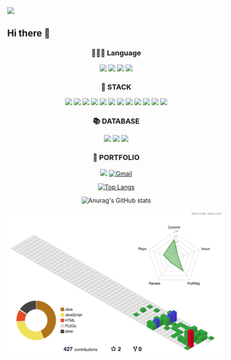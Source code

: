 <img src="https://capsule-render.vercel.app/api?type=waving&color=auto&height=200&section=header&text=shyunu's%20Gitbub!&fontSize=90" />


## Hi there 👋
<div align=center>
  
### 👩🏻‍💻 Language
<img src="https://img.shields.io/badge/java-007396?style=for-the-badge&logo=OpenJDK&logoColor=white"> <img src="https://img.shields.io/badge/JavaScript-F7DF1E?style=for-the-badge&logo=JavaScript&logoColor=white"> <img src="https://img.shields.io/badge/HTML5-E34F26?style=for-the-badge&logo=HTML5&logoColor=white"> <img src="https://img.shields.io/badge/CSS3-1572B6?style=for-the-badge&logo=CSS3&logoColor=white">


### 🚀 STACK
<img src="https://img.shields.io/badge/Spring%20Boot-6DB33F?style=for-the-badge&logo=springboot&logoColor=white"> <img src="https://img.shields.io/badge/IntelliJ%20IDEA-000000?style=for-the-badge&logo=JetBrains&logoColor=white"> <img src="https://img.shields.io/badge/Visual%20Studio%20Code-007ACC?style=for-the-badge&logo=VisualStudioCode&logoColor=white"> <img src="https://img.shields.io/badge/jQuery-0769AD?style=for-the-badge&logo=jQuery&logoColor=white"> <img src="https://img.shields.io/badge/AJAX-0082FC?style=for-the-badge&logo=jquery&logoColor=white"> <img src="https://img.shields.io/badge/Thymeleaf-005F0F?style=for-the-badge&logo=Thymeleaf&logoColor=white"> <img src="https://img.shields.io/badge/MyBatis-7E3A3A?style=for-the-badge&logo=MyBatis&logoColor=white"> <img src="https://img.shields.io/badge/Gradle-23A8C6?style=for-the-badge&logo=Gradle&logoColor=white"> <img src="https://img.shields.io/badge/Amazon%20AWS-232F3E?style=for-the-badge&logo=AmazonAWS&logoColor=white"> <img src="https://img.shields.io/badge/GitHub-181717?style=for-the-badge&logo=GitHub&logoColor=white"> <img src="https://img.shields.io/badge/Apache-D22128?style=for-the-badge&logo=Apache&logoColor=white"> <img src="https://img.shields.io/badge/macOS-000000?style=for-the-badge&logo=apple&logoColor=white">

### 📚 DATABASE
<img src="https://img.shields.io/badge/Oracle%20Database-FE5000?style=for-the-badge&logo=Oracle&logoColor=white"> <img src="https://img.shields.io/badge/MySQL-4479A1?style=for-the-badge&logo=MySQL&logoColor=white"> <img src="https://img.shields.io/badge/PostgreSQL-4169E1?style=for-the-badge&logo=PostgreSQL&logoColor=white">

### 🎨 PORTFOLIO
<a href="https://shyunu.tistory.com"><img src="https://img.shields.io/badge/Tistory-000000?style=flat&logo=Tistory&logoColor=white"/></a> 
<a href="mailto:ksh020674@gmail.com"><img src="https://img.shields.io/badge/Gmail-D32D27?style=flat&logo=Gmail&logoColor=white" alt="Gmail"/></a>





[![Top Langs](https://github-readme-stats.vercel.app/api/top-langs/?username=suhyun-kim9&layout=compact)](https://github.com/delay-100/github-readme-stats)



![Anurag's GitHub stats](https://github-readme-stats.vercel.app/api?username=suhyun-kim9&show_icons=true&bg_color=00000000)
<!--
**suhyun-kim9/suhyun-kim9** is a ✨ _special_ ✨ repository because its `README.md` (this file) appears on your GitHub profile.

Here are some ideas to get you started:

- 🔭 I’m currently working on ...
- 🌱 I’m currently learning ...
- 👯 I’m looking to collaborate on ...
- 🤔 I’m looking for help with ...
- 💬 Ask me about ...
- 📫 How to reach me: ...
- 😄 Pronouns: ...
- ⚡ Fun fact: ...
-->
</div>

![](./profile-3d-contrib/profile-gitblock.svg)
